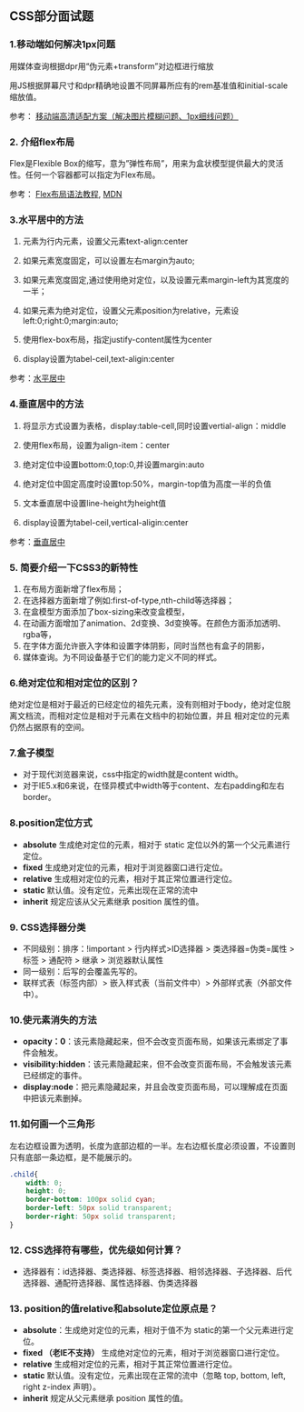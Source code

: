 ## CSS部分面试题

### 1.移动端如何解决1px问题
用媒体查询根据dpr用“伪元素+transform”对边框进行缩放

用JS根据屏幕尺寸和dpr精确地设置不同屏幕所应有的rem基准值和initial-scale缩放值。

参考： [移动端高清适配方案（解决图片模糊问题、1px细线问题）](http://www.cnblogs.com/superlizhao/p/8729190.html)

### 2. 介绍flex布局
Flex是Flexible Box的缩写，意为”弹性布局”，用来为盒状模型提供最大的灵活性。任何一个容器都可以指定为Flex布局。

参考： [Flex布局语法教程](http://www.runoob.com/w3cnote/flex-grammar.html), [MDN](https://developer.mozilla.org/zh-CN/docs/Web/CSS/CSS_Flexible_Box_Layout/Aligning_Items_in_a_Flex_Container)

### 3.水平居中的方法
1. 元素为行内元素，设置父元素text-align:center

2. 如果元素宽度固定，可以设置左右margin为auto;

3. 如果元素宽度固定,通过使用绝对定位，以及设置元素margin-left为其宽度的一半；

4. 如果元素为绝对定位，设置父元素position为relative，元素设left:0;right:0;margin:auto;

5. 使用flex-box布局，指定justify-content属性为center

6. display设置为tabel-ceil,text-aligin:center

参考：[水平居中](https://blog.csdn.net/dengdongxia/article/details/80297116)

### 4.垂直居中的方法
1. 将显示方式设置为表格，display:table-cell,同时设置vertial-align：middle

2. 使用flex布局，设置为align-item：center

3. 绝对定位中设置bottom:0,top:0,并设置margin:auto

4. 绝对定位中固定高度时设置top:50%，margin-top值为高度一半的负值

5. 文本垂直居中设置line-height为height值

6. display设置为tabel-ceil,vertical-aligin:center

参考：[垂直居中](https://www.cnblogs.com/hutuzhu/p/4450850.html)

### 5. 简要介绍一下CSS3的新特性
1. 在布局方面新增了flex布局；
2. 在选择器方面新增了例如:first-of-type,nth-child等选择器；
3. 在盒模型方面添加了box-sizing来改变盒模型，
4. 在动画方面增加了animation、2d变换、3d变换等。在颜色方面添加透明、rgba等，
5. 在字体方面允许嵌入字体和设置字体阴影，同时当然也有盒子的阴影，
6. 媒体查询。为不同设备基于它们的能力定义不同的样式。

### 6.绝对定位和相对定位的区别？
绝对定位是相对于最近的已经定位的祖先元素，没有则相对于body，绝对定位脱离文档流，而相对定位是相对于元素在文档中的初始位置，并且
相对定位的元素仍然占据原有的空间。

### 7.盒子模型
+ 对于现代浏览器来说，css中指定的width就是content width。
+ 对于IE5.x和6来说，在怪异模式中width等于content、左右padding和左右border。

### 8.position定位方式
+ **absolute**  生成绝对定位的元素，相对于 static 定位以外的第一个父元素进行定位。
+ **fixed**  生成绝对定位的元素，相对于浏览器窗口进行定位。
+ **relative**  生成相对定位的元素，相对于其正常位置进行定位。
+ **static**  默认值。没有定位，元素出现在正常的流中
+ **inherit**  规定应该从父元素继承 position 属性的值。

### 9. CSS选择器分类
+ 不同级别：排序：!important > 行内样式>ID选择器 > 类选择器=伪类=属性 > 标签 > 通配符 > 继承 > 浏览器默认属性
+ 同一级别：后写的会覆盖先写的。
+ 联样式表（标签内部）> 嵌入样式表（当前文件中）> 外部样式表（外部文件中）。


### 10.使元素消失的方法
+ **opacity：0**：该元素隐藏起来，但不会改变页面布局，如果该元素绑定了事件会触发。
+ **visibility:hidden**：该元素隐藏起来，但不会改变页面布局，不会触发该元素已经绑定的事件。
+ **display:node**：把元素隐藏起来，并且会改变页面布局，可以理解成在页面中把该元素删掉。

### 11.如何画一个三角形
左右边框设置为透明，长度为底部边框的一半。左右边框长度必须设置，不设置则只有底部一条边框，是不能展示的。
```css
.child{
  	width: 0;
    height: 0;
    border-bottom: 100px solid cyan;
    border-left: 50px solid transparent;
    border-right: 50px solid transparent;
}
```

### 12. CSS选择符有哪些，优先级如何计算？
+ 选择器有：id选择器、类选择器、标签选择器、相邻选择器、子选择器、后代选择器、通配符选择器、属性选择器、伪类选择器

### 13. position的值relative和absolute定位原点是？
+ **absolute**：生成绝对定位的元素，相对于值不为 static的第一个父元素进行定位。
+ **fixed （老IE不支持）** 生成绝对定位的元素，相对于浏览器窗口进行定位。
+ **relative** 生成相对定位的元素，相对于其正常位置进行定位。
+ **static** 默认值。没有定位，元素出现在正常的流中（忽略 top, bottom, left, right z-index 声明）。
+ **inherit**  规定从父元素继承 position 属性的值。
